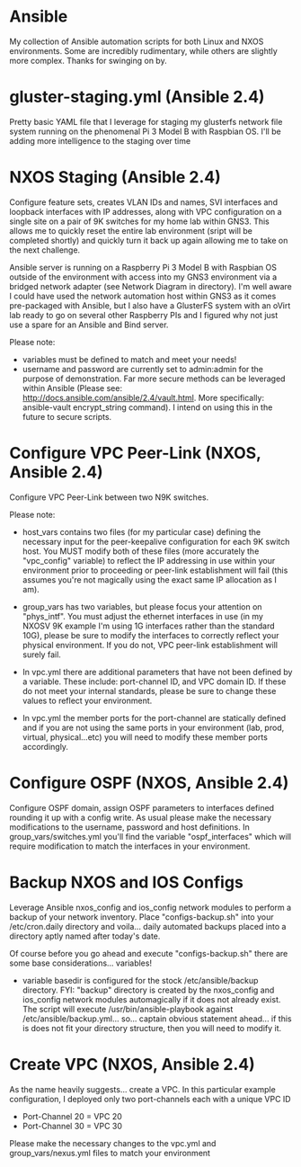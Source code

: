 # Ansible
My collection of Ansible automation scripts for both Linux and NXOS environments. Some are incredibly rudimentary, while others are slightly more complex. Thanks for swinging on by.

# gluster-staging.yml (Ansible 2.4)
Pretty basic YAML file that I leverage for staging my glusterfs network file system running on the phenomenal Pi 3 Model B with Raspbian OS. I'll be adding more intelligence to the staging over time

# NXOS Staging (Ansible 2.4)
Configure feature sets, creates VLAN IDs and names, SVI interfaces and loopback interfaces with IP addresses, along with VPC configuration on a single site on a pair of 9K switches for my home lab within GNS3. This allows me to quickly reset the entire lab environment (sript will be completed shortly) and quickly turn it back up again allowing me to take on the next challenge.

Ansible server is running on a Raspberry Pi 3 Model B with Raspbian OS outside of the environment with access into my GNS3 environment via a bridged network adapter (see Network Diagram in directory). I'm well aware I could have used the network automation host within GNS3 as it comes pre-packaged with Ansible, but I also have a GlusterFS system with an oVirt lab ready to go on several other Raspberry PIs and I figured why not just use a spare for an Ansible and Bind server.

Please note:

- variables must be defined to match and meet your needs!
- username and password are currently set to admin:admin for the purpose of demonstration. Far more secure methods can be leveraged within Ansible (Please see: http://docs.ansible.com/ansible/2.4/vault.html. More specifically: ansible-vault encrypt_string command). I intend on using this in the future to secure scripts.

# Configure VPC Peer-Link (NXOS, Ansible 2.4)
Configure VPC Peer-Link between two N9K switches.

Please note:
- host_vars contains two files (for my particular case) defining the necessary input for the peer-keepalive configuration for each 9K switch host. You MUST modify both of these files (more accurately the "vpc_config" variable) to reflect the IP addressing in use within your environment prior to proceeding or peer-link establishment will fail (this assumes you're not magically using the exact same IP allocation as I am).

- group_vars has two variables, but please focus your attention on "phys_intf". You must adjust the ethernet interfaces in use (in my NXOSV 9K example I'm using 1G interfaces rather than the standard 10G), please be sure to modify the interfaces to correctly reflect your physical environment. If you do not, VPC peer-link establishment will surely fail.

- In vpc.yml there are additional parameters that have not been defined by a variable. These include: port-channel ID, and VPC domain ID. If these do not meet your internal standards, please be sure to change these values to reflect your environment.

- In vpc.yml the member ports for the port-channel are statically defined and if you are not using the same ports in your environment (lab, prod, virtual, physical...etc) you will need to modify these member ports accordingly.

# Configure OSPF (NXOS, Ansible 2.4)
Configure OSPF domain, assign OSPF parameters to interfaces defined rounding it up with a config write. As usual please make the necessary modifications to the username, password and host definitions. In group_vars/switches.yml you'll find the variable "ospf_interfaces" which will require modification to match the interfaces in your environment. 

# Backup NXOS and IOS Configs
Leverage Ansible nxos_config and ios_config network modules to perform a backup of your network inventory. Place "configs-backup.sh" into your /etc/cron.daily directory and voila... daily automated backups placed into a directory aptly named after today's date.

Of course before you go ahead and execute "configs-backup.sh" there are some base considerations... variables!

- variable basedir is configured for the stock /etc/ansible/backup directory. FYI: "backup" directory is created by the nxos_config and ios_config network modules automagically if it does not already exist. The script will execute /usr/bin/ansible-playbook against /etc/ansible/backup.yml... so... captain obvious statement ahead... if this is does not fit your directory structure, then you will need to modify it.

# Create VPC (NXOS, Ansible 2.4)
As the name heavily suggests... create a VPC. In this particular example configuration, I deployed only two port-channels each with a unique VPC ID

 - Port-Channel 20 = VPC 20
 - Port-Channel 30 = VPC 30
 
 Please make the necessary changes to the vpc.yml and group_vars/nexus.yml files to match your environment
